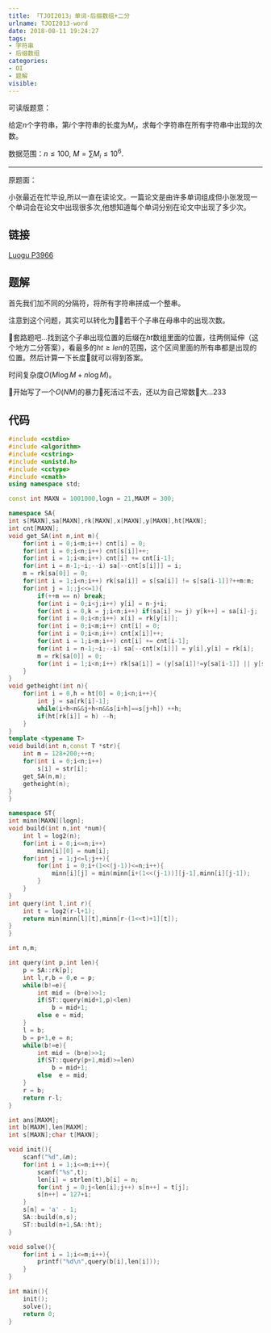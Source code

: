 ```yaml
---
title: 「TJOI2013」单词-后缀数组+二分
urlname: TJOI2013-word
date: 2018-08-11 19:24:27
tags:
- 字符串
- 后缀数组
categories: 
- OI
- 题解
visible:
---
```


可读版题意：

给定$n$个字符串，第$i$个字符串的长度为$M_i$，求每个字符串在所有字符串中出现的次数。

数据范围：$n \leq 100,\ M = \sum M_i \leq 10^6$.

<!-- more -->
- - -

原题面：

小张最近在忙毕设,所以一直在读论文。一篇论文是由许多单词组成但小张发现一个单词会在论文中出现很多次,他想知道每个单词分别在论文中出现了多少次。


## 链接

[Luogu P3966](https://www.luogu.org/problemnew/show/P3966)

## 题解

首先我们加不同的分隔符，将所有字符串拼成一个整串。

注意到这个问题，其实可以转化为若干个子串在母串中的出现次数。

套路题吧...找到这个子串出现位置的后缀在$ht$数组里面的位置，往两侧延伸（这个地方二分答案），看最多的$ht \geq len$的范围，这个区间里面的所有串都是出现的位置。然后计算一下长度就可以得到答案。

时间复杂度$O(M \log {M} + n \log{M})$。

开始写了一个$O(NM)$的暴力死活过不去，还以为自己常数大...233

## 代码


```cpp
#include <cstdio>
#include <algorithm>
#include <cstring>
#include <unistd.h>
#include <cctype>
#include <cmath>
using namespace std;

const int MAXN = 1001000,logn = 21,MAXM = 300;

namespace SA{
int s[MAXN],sa[MAXN],rk[MAXN],x[MAXN],y[MAXN],ht[MAXN];
int cnt[MAXN];
void get_SA(int n,int m){
    for(int i = 0;i<m;i++) cnt[i] = 0;
    for(int i = 0;i<n;i++) cnt[s[i]]++;
    for(int i = 1;i<m;i++) cnt[i] += cnt[i-1];
    for(int i = n-1;~i;--i) sa[--cnt[s[i]]] = i;
    m = rk[sa[0]] = 0;
    for(int i = 1;i<n;i++) rk[sa[i]] = s[sa[i]] != s[sa[i-1]]?++m:m;
    for(int j = 1;;j<<=1){
        if(++m == n) break;
        for(int i = 0;i<j;i++) y[i] = n-j+i;
        for(int i = 0,k = j;i<n;i++) if(sa[i] >= j) y[k++] = sa[i]-j;
        for(int i = 0;i<n;i++) x[i] = rk[y[i]];
        for(int i = 0;i<m;i++) cnt[i] = 0;
        for(int i = 0;i<n;i++) cnt[x[i]]++;
        for(int i = 1;i<m;i++) cnt[i] += cnt[i-1];
        for(int i = n-1;~i;--i) sa[--cnt[x[i]]] = y[i],y[i] = rk[i];
        m = rk[sa[0]] = 0;
        for(int i = 1;i<n;i++) rk[sa[i]] = (y[sa[i]]!=y[sa[i-1]] || y[sa[i]+j]!=y[sa[i-1]+j])?++m:m;
    }
}
void getheight(int n){
    for(int i = 0,h = ht[0] = 0;i<n;i++){
        int j = sa[rk[i]-1];
        while(i+h<n&&j+h<n&&s[i+h]==s[j+h]) ++h;
        if(ht[rk[i]] = h) --h;
    }
}
template <typename T>
void build(int n,const T *str){
    int m = 128+200;++n;
    for(int i = 0;i<n;i++)
        s[i] = str[i];
    get_SA(n,m);
    getheight(n);
}
}

namespace ST{
int minn[MAXN][logn];
void build(int n,int *num){
    int l = log2(n);
    for(int i = 0;i<=n;i++)
        minn[i][0] = num[i];
    for(int j = 1;j<=l;j++){
        for(int i = 0;i+(1<<(j-1))<=n;i++){
            minn[i][j] = min(minn[i+(1<<(j-1))][j-1],minn[i][j-1]); 
        }
    }
}
int query(int l,int r){
    int t = log2(r-l+1);
    return min(minn[l][t],minn[r-(1<<t)+1][t]);
}
}

int n,m;

int query(int p,int len){
    p = SA::rk[p];
    int l,r,b = 0,e = p;
    while(b!=e){
        int mid = (b+e)>>1;
        if(ST::query(mid+1,p)<len)
            b = mid+1;
        else e = mid;
    }
    l = b;
    b = p+1,e = n;
    while(b!=e){
        int mid = (b+e)>>1;
        if(ST::query(p+1,mid)>=len) 
            b = mid+1;
        else  e = mid;       
    }
    r = b;
    return r-l;
}

int ans[MAXM];
int b[MAXM],len[MAXM];
int s[MAXN];char t[MAXN];

void init(){
    scanf("%d",&m);
    for(int i = 1;i<=m;i++){
        scanf("%s",t);
        len[i] = strlen(t),b[i] = n;
        for(int j = 0;j<len[i];j++) s[n++] = t[j];
        s[n++] = 127+i;
    }
    s[n] = 'a' - 1;
    SA::build(n,s);
    ST::build(n+1,SA::ht);
}

void solve(){
    for(int i = 1;i<=m;i++){
        printf("%d\n",query(b[i],len[i]));
    }
}

int main(){
    init();
    solve();
    return 0;
}
```



